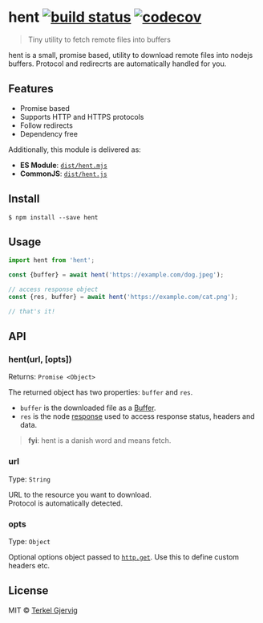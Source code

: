 # hent [![build status](https://badgen.now.sh/github/status/terkelg/hent)](https://github.com/terkelg/hent/actions) [![codecov](https://badgen.now.sh/codecov/c/github/terkelg/hent)](https://codecov.io/gh/terkelg/hent)

> Tiny utility to fetch remote files into buffers

hent is a small, promise based, utility to download remote files into nodejs buffers.
Protocol and redirecrts are automatically handled for you.


## Features

- Promise based
- Supports HTTP and HTTPS protocols
- Follow redirects
- Dependency free

Additionally, this module is delivered as:

* **ES Module**: [`dist/hent.mjs`](https://unpkg.com/hent/dist/hent.mjs)
* **CommonJS**: [`dist/hent.js`](https://unpkg.com/hent/dist/hent.js)


## Install

```
$ npm install --save hent
```


## Usage

```js
import hent from 'hent';

const {buffer} = await hent('https://example.com/dog.jpeg');

// access response object
const {res, buffer} = await hent('https://example.com/cat.png');

// that's it!
```


## API

### hent(url, [opts])
Returns: `Promise <Object>`

The returned object has two properties: `buffer` and `res`.
- `buffer` is the downloaded file as a [Buffer](https://nodejs.org/api/buffer.html).
- `res` is the node [response](https://nodejs.org/api/http.html#http_class_http_incomingmessage) used to access response status, headers and data.


> **fyi**: hent is a danish word and means fetch.

### url
Type: `String`

URL to the resource you want to download.<br>
Protocol is automatically detected.

### opts
Type: `Object`

Optional options object passed to [`http.get`](https://nodejs.org/dist/latest-v6.x/docs/api/http.html#http_http_get_options_callback).
Use this to define custom headers etc.


## License

MIT © [Terkel Gjervig](https://terkel.com)
